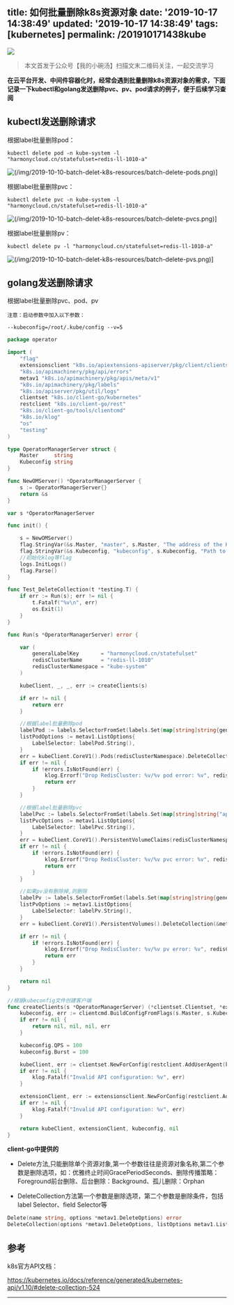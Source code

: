 title: 如何批量删除k8s资源对象
date: '2019-10-17 14:38:49'
updated: '2019-10-17 14:38:49'
tags: [kubernetes]
permalink: /201910171438kube
---
![](https://img.hacpai.com/bing/20180630.jpg?imageView2/1/w/960/h/540/interlace/1/q/100)

> 本文首发于公众号【我的小碗汤】扫描文末二维码关注，一起交流学习

**在云平台开发、中间件容器化时，经常会遇到批量删除k8s资源对象的需求，下面记录一下kubectl和golang发送删除pvc、pv、pod请求的例子，便于后续学习查阅**

## kubectl发送删除请求

根据label批量删除pod：
```shell
kubectl delete pod -n kube-system -l "harmonycloud.cn/statefulset=redis-ll-1010-a"
```
![(/img/2019-10-10-batch-delet-k8s-resources/batch-delete-pods.png)\]](https://img-blog.csdnimg.cn/2019101020392943.png?x-oss-process=image/watermark,type_ZmFuZ3poZW5naGVpdGk,shadow_10,text_aHR0cHM6Ly9saWFiaW8uYmxvZy5jc2RuLm5ldA==,size_16,color_FFFFFF,t_70)

根据label批量删除pvc：
```shell
kubectl delete pvc -n kube-system -l "harmonycloud.cn/statefulset=redis-ll-1010-a"
```
![(/img/2019-10-10-batch-delet-k8s-resources/batch-delete-pvcs.png)\]](https://img-blog.csdnimg.cn/20191010203940437.png?x-oss-process=image/watermark,type_ZmFuZ3poZW5naGVpdGk,shadow_10,text_aHR0cHM6Ly9saWFiaW8uYmxvZy5jc2RuLm5ldA==,size_16,color_FFFFFF,t_70)

根据label批量删除pv：
```shell
kubectl delete pv -l "harmonycloud.cn/statefulset=redis-ll-1010-a"
```
![(/img/2019-10-10-batch-delet-k8s-resources/batch-delete-pvs.png)\]](https://img-blog.csdnimg.cn/20191010203948989.png?x-oss-process=image/watermark,type_ZmFuZ3poZW5naGVpdGk,shadow_10,text_aHR0cHM6Ly9saWFiaW8uYmxvZy5jc2RuLm5ldA==,size_16,color_FFFFFF,t_70)

## golang发送删除请求
根据label批量删除pvc、pod、pv

`注意：启动参数中加入以下参数：`
```shell
--kubeconfig=/root/.kube/config --v=5
```

```go
package operator

import (
	"flag"
	extensionsclient "k8s.io/apiextensions-apiserver/pkg/client/clientset/clientset"
	"k8s.io/apimachinery/pkg/api/errors"
	metav1 "k8s.io/apimachinery/pkg/apis/meta/v1"
	"k8s.io/apimachinery/pkg/labels"
	"k8s.io/apiserver/pkg/util/logs"
	clientset "k8s.io/client-go/kubernetes"
	restclient "k8s.io/client-go/rest"
	"k8s.io/client-go/tools/clientcmd"
	"k8s.io/klog"
	"os"
	"testing"
)

type OperatorManagerServer struct {
	Master     string
	Kubeconfig string
}

func NewOMServer() *OperatorManagerServer {
	s := OperatorManagerServer{}
	return &s
}

var s *OperatorManagerServer

func init() {

	s = NewOMServer()
	flag.StringVar(&s.Master, "master", s.Master, "The address of the Kubernetes API server (overrides any value in kubeconfig)")
	flag.StringVar(&s.Kubeconfig, "kubeconfig", s.Kubeconfig, "Path to kubeconfig file with authorization and master location information.")
	//初始化klog等flag
	logs.InitLogs()
	flag.Parse()
}

func Test_DeleteCollection(t *testing.T) {
	if err := Run(s); err != nil {
		t.Fatalf("%v\n", err)
		os.Exit(1)
	}
}

func Run(s *OperatorManagerServer) error {

	var (
		generalLabelKey       = "harmonycloud.cn/statefulset"
		redisClusterName      = "redis-ll-1010"
		redisClusterNamespace = "kube-system"
	)

	kubeClient, _, _, err := createClients(s)

	if err != nil {
		return err
	}

	//根据label批量删除pod
	labelPod := labels.SelectorFromSet(labels.Set(map[string]string{generalLabelKey: redisClusterName}))
	listPodOptions := metav1.ListOptions{
		LabelSelector: labelPod.String(),
	}
	err = kubeClient.CoreV1().Pods(redisClusterNamespace).DeleteCollection(&metav1.DeleteOptions{}, listPodOptions)
	if err != nil {
		if !errors.IsNotFound(err) {
			klog.Errorf("Drop RedisCluster: %v/%v pod error: %v", redisClusterNamespace, redisClusterName, err)
			return err
		}
	}

	//根据label批量删除pvc
	labelPvc := labels.SelectorFromSet(labels.Set(map[string]string{"app": redisClusterName}))
	listPvcOptions := metav1.ListOptions{
		LabelSelector: labelPvc.String(),
	}
	err = kubeClient.CoreV1().PersistentVolumeClaims(redisClusterNamespace).DeleteCollection(&metav1.DeleteOptions{}, listPvcOptions)
	if err != nil {
		if !errors.IsNotFound(err) {
			klog.Errorf("Drop RedisCluster: %v/%v pvc error: %v", redisClusterNamespace, redisClusterName, err)
			return err
		}
	}

	//如果pv没有删除掉,则删除
	labelPv := labels.SelectorFromSet(labels.Set(map[string]string{generalLabelKey: redisClusterName}))
	listPvOptions := metav1.ListOptions{
		LabelSelector: labelPv.String(),
	}
	err = kubeClient.CoreV1().PersistentVolumes().DeleteCollection(&metav1.DeleteOptions{}, listPvOptions)

	if err != nil {
		if !errors.IsNotFound(err) {
			klog.Errorf("Drop RedisCluster: %v/%v pv error: %v", redisClusterNamespace, redisClusterName, err)
			return err
		}
	}

	return nil
}

//根据kubeconfig文件创建客户端
func createClients(s *OperatorManagerServer) (*clientset.Clientset, *extensionsclient.Clientset, *restclient.Config, error) {
	kubeconfig, err := clientcmd.BuildConfigFromFlags(s.Master, s.Kubeconfig)
	if err != nil {
		return nil, nil, nil, err
	}

	kubeconfig.QPS = 100
	kubeconfig.Burst = 100

	kubeClient, err := clientset.NewForConfig(restclient.AddUserAgent(kubeconfig, "operator-manager"))
	if err != nil {
		klog.Fatalf("Invalid API configuration: %v", err)
	}

	extensionClient, err := extensionsclient.NewForConfig(restclient.AddUserAgent(kubeconfig, "operator-manager"))
	if err != nil {
		klog.Fatalf("Invalid API configuration: %v", err)
	}

	return kubeClient, extensionClient, kubeconfig, nil
}

```
**client-go中提供的**

* Delete方法,只能删除单个资源对象,第一个参数往往是资源对象名称,第二个参数是删除选项，如：优雅终止时间GracePeriodSeconds、删除传播策略：Foreground前台删除、后台删除：Background、孤儿删除：Orphan

* DeleteCollection方法第一个参数是删除选项，第二个参数是删除条件，包括label Selector、field Selector等

```go
Delete(name string, options *metav1.DeleteOptions) error
DeleteCollection(options *metav1.DeleteOptions, listOptions metav1.ListOptions) error
```

## 参考
k8s官方API文档：

https://kubernetes.io/docs/reference/generated/kubernetes-api/v1.10/#delete-collection-524

--------
